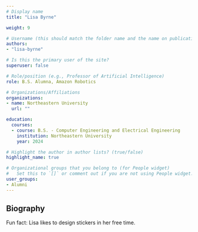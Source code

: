 ```yaml
---
# Display name
title: "Lisa Byrne"

weight: 9

# Username (this should match the folder name and the name on publications)
authors:
- "lisa-byrne"

# Is this the primary user of the site?
superuser: false

# Role/position (e.g., Professor of Artificial Intelligence)
role: B.S. Alumna, Amazon Robotics

# Organizations/Affiliations
organizations:
- name: Northeastern University
  url: ""

education:
  courses:
  - course: B.S. - Computer Engineering and Electrical Engineering
    institution: Northeastern University 
    year: 2024

# Highlight the author in author lists? (true/false)
highlight_name: true

# Organizational groups that you belong to (for People widget)
#   Set this to `[]` or comment out if you are not using People widget.
user_groups:
- Alumni
---
```


## Biography

Fun fact: Lisa likes to design stickers in her free time.
